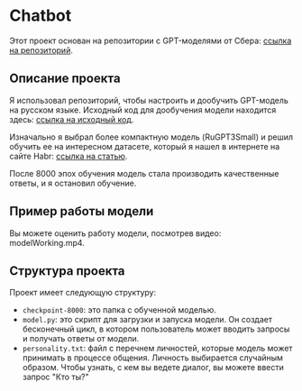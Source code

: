 # Chatbot

Этот проект основан на репозитории с GPT-моделями от Сбера: [ссылка на репозиторий](https://github.com/ai-forever/ru-gpts).

## Описание проекта

Я использовал репозиторий, чтобы настроить и дообучить GPT-модель на русском языке. Исходный код для дообучения модели находится здесь: [ссылка на исходный код](https://github.com/ai-forever/ru-gpts/blob/master/examples/ruGPT3XL_finetune_example.ipynb).

Изначально я выбрал более компактную модель (RuGPT3Small) и решил обучить ее на интересном датасете, который я нашел в интернете на сайте Habr: [ссылка на статью](https://habr.com/ru/articles/751580/).

После 8000 эпох обучения модель стала производить качественные ответы, и я остановил обучение.

## Пример работы модели

Вы можете оценить работу модели, посмотрев видео: modelWorking.mp4.

## Структура проекта

Проект имеет следующую структуру:

- `checkpoint-8000`: это папка с обученной моделью.
- `model.py`: это скрипт для загрузки и запуска модели. Он создает бесконечный цикл, в котором пользователь может вводить запросы и получать ответы от модели.
- `personality.txt`: файл с перечнем личностей, которые модель может принимать в процессе общения. Личность выбирается случайным образом. Чтобы узнать, с кем вы ведете диалог, вы можете ввести запрос "Кто ты?"



